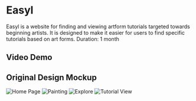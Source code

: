 # Easyl
Easyl is a website for finding and viewing artform tutorials targeted towards beginning artists. It is designed to make it easier for users to find specific tutorials based on art forms.
Duration: 1 month 

## Video Demo

## Original Design Mockup
![Home Page](https://github.com/user-attachments/assets/aa7cc105-e2c4-474a-a760-690a18253d04)
![Painting](https://github.com/user-attachments/assets/5fa324a9-94df-4465-8793-d90658e6e9bf)
![Explore](https://github.com/user-attachments/assets/303a8734-60f1-4bf1-9658-b251b2312b71)
![Tutorial View](https://github.com/user-attachments/assets/5abbc1d5-d055-43c5-b61e-71beca897190)




